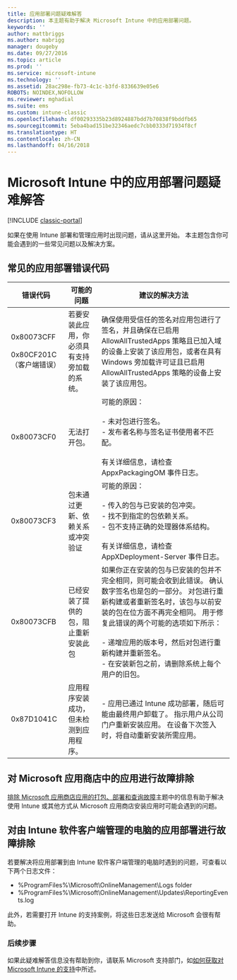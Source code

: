 ```yaml
---
title: 应用部署问题疑难解答
description: 本主题有助于解决 Microsoft Intune 中的应用部署问题。
keywords: ''
author: mattbriggs
ms.author: mabrigg
manager: dougeby
ms.date: 09/27/2016
ms.topic: article
ms.prod: ''
ms.service: microsoft-intune
ms.technology: ''
ms.assetid: 28ac298e-fb73-4c1c-b3fd-8336639e05e6
ROBOTS: NOINDEX,NOFOLLOW
ms.reviewer: mghadial
ms.suite: ems
ms.custom: intune-classic
ms.openlocfilehash: df00293335b23d8924887bdd7b70838f9bddfb65
ms.sourcegitcommit: 5eba4bad151be32346aedc7cbb0333d71934f8cf
ms.translationtype: HT
ms.contentlocale: zh-CN
ms.lasthandoff: 04/16/2018
---
```

# <a name="troubleshoot-app-deployment-problems-in-microsoft-intune"></a>Microsoft Intune 中的应用部署问题疑难解答

[!INCLUDE [classic-portal](../includes/classic-portal.md)]

如果在使用 Intune 部署和管理应用时出现问题，请从这里开始。 本主题包含你可能会遇到的一些常见问题以及解决方案。

## <a name="common-app-deployment-error-codes"></a>常见的应用部署错误代码

|错误代码|可能的问题|建议的解决方法|
|--------------|--------------------|------------------------|
|0x80073CFF<br /><br />0x80CF201C（客户端错误）|若要安装此应用，你必须具有支持旁加载的系统。|确保使用受信任的签名对应用包进行了签名，并且确保在已启用 AllowAllTrustedApps 策略且已加入域的设备上安装了该应用包，或者在具有 Windows 旁加载许可证且已启用 AllowAllTrustedApps 策略的设备上安装了该应用包。|
|0x80073CF0|无法打开包。|可能的原因：<br /><br />-   未对包进行签名。<br />-   发布者名称与签名证书使用者不匹配。<br /><br />有关详细信息，请检查 AppxPackagingOM 事件日志。|
|0x80073CF3|包未通过更新、依赖关系或冲突验证|可能的原因：<br /><br />-   传入的包与已安装的包冲突。<br />-   找不到指定的包依赖关系。<br />-   包不支持正确的处理器体系结构。<br /><br />有关详细信息，请检查 AppXDeployment-Server 事件日志。|
|0x80073CFB|已经安装了提供的包，阻止重新安装此包|如果你正在安装的包与已安装的包并不完全相同，则可能会收到此错误。 确认数字签名也是包的一部分。 对包进行重新构建或者重新签名时，该包与以前安装的包在位方面不再完全相同。 用于修复此错误的两个可能的选项如下所示：<br /><br />-   递增应用的版本号，然后对包进行重新构建并重新签名。<br />-   在安装新包之前，请删除系统上每个用户的旧包。|
|0x87D1041C|应用程序安装成功，但未检测到应用程序。|- 应用已通过 Intune 成功部署，随后可能由最终用户卸载了。 指示用户从公司门户重新安装应用。 在设备下次签入时，将自动重新安装所需应用。|

## <a name="troubleshooting-apps-from-the-microsoft-store"></a>对 Microsoft 应用商店中的应用进行故障排除

[排除 Microsoft 应用商店应用的打包、部署和查询故障](https://msdn.microsoft.com/library/windows/desktop/hh973484.aspx)主题中的信息有助于解决使用 Intune 或其他方式从 Microsoft 应用商店安装应用时可能会遇到的问题。

## <a name="troubleshooting-app-deployment-to-pcs-managed-by-the-intune-software-client"></a>对由 Intune 软件客户端管理的电脑的应用部署进行故障排除
若要解决将应用部署到由 Intune 软件客户端管理的电脑时遇到的问题，可查看以下两个日志文件：
- %ProgramFiles%\Microsoft\OnlineManagement\Logs folder
- %ProgramFiles%\Microsoft\OnlineManagement\Updates\ReportingEvents.log

此外，若需要打开 Intune 的支持案例，将这些日志发送给 Microsoft 会很有帮助。


### <a name="next-steps"></a>后续步骤
如果此疑难解答信息没有帮助到你，请联系 Microsoft 支持部门，如[如何获取对 Microsoft Intune 的支持](how-to-get-support-for-microsoft-intune.md)中所述。
